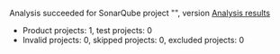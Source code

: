 Analysis succeeded for SonarQube project "", version  [Analysis results](http://localhost:9000/dashboard/index/39393f3dbea9edf48ca213b3243ab1fee8a814c9)
- Product projects: 1, test projects: 0
- Invalid projects: 0, skipped projects: 0, excluded projects: 0
